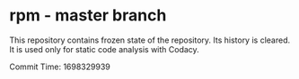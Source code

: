 # rpm - master branch

This repository contains frozen state of the repository.
Its history is cleared. It is used only for static code
analysis with Codacy.

Commit Time: 1698329939